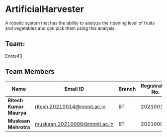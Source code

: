 # ArtificialHarvester
A robotic system that has the ability to analyze the
ripening level of fruits and vegetables and can pick
them using this analysis.


## Team: 
Enots43


## Team Members 

 | Name                           |              Email ID                 |            Branch                  |   Registration No. |
 |--------------------------------|---------------------------------------|------------------------------------|--------------------|
 | **Ritesh Kumar Maurya**        |       ritesh.20210014@mnnit.ac.in     |            BT                      |      20210014      |
 | **Muskaan Mehrotra**           |       muskaan.20210006@mnnit.ac.in    |            BT                      |      20210006      |
  
